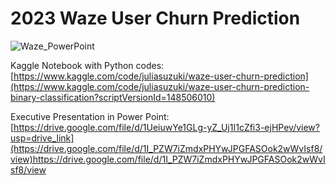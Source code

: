 # 2023 Waze User Churn Prediction

![Waze_PowerPoint](https://github.com/juliafsuzuki/202310_Waze-User-Churn-Prediction/assets/77695324/92ba8ba9-8754-472a-9e65-044f30615834)

Kaggle Notebook with Python codes: [https://www.kaggle.com/code/juliasuzuki/waze-user-churn-prediction](https://www.kaggle.com/code/juliasuzuki/waze-user-churn-prediction-binary-classification?scriptVersionId=148506010)

Executive Presentation in Power Point: [https://drive.google.com/file/d/1UeiuwYe1GLg-yZ_Uj1I1cZfi3-ejHPev/view?usp=drive_link](https://drive.google.com/file/d/1I_PZW7iZmdxPHYwJPGFASOok2wWvIsf8/view)https://drive.google.com/file/d/1I_PZW7iZmdxPHYwJPGFASOok2wWvIsf8/view
